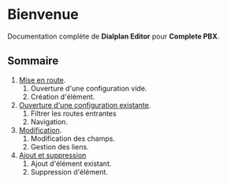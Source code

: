 ﻿# Bienvenue

Documentation complète de **Dialplan Editor** pour **Complete PBX**.

## Sommaire

1. [Mise en route](../mise_en_route/).
    1. Ouverture d'une configuration vide.
    2. Création d'élément.
2. [Ouverture d'une configuration existante](/ouverture_conf/).
    1. Filtrer les routes entrantes
    2. Navigation.
3. [Modification](../modification/).
    1. Modification des champs.
    8. Gestion des liens.
4. [Ajout et suppression](../ajout_suppression/)
    1. Ajout d'élément existant.
    2. Suppression d'élément.
